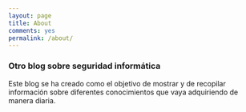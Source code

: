 ```yaml
---
layout: page
title: About
comments: yes
permalink: /about/
---
```



### Otro blog sobre seguridad informática

Este blog se ha creado como el objetivo de mostrar y de recopilar información sobre diferentes conocimientos que vaya adquiriendo de manera diaria.
